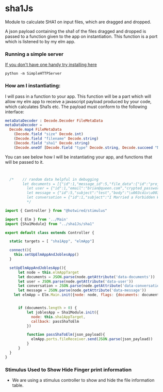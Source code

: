 # sha1Js
Module to calculate SHA1 on input files, which are dragged and dropped.

A json payload containing the sha1 of the files dragged and dropped is passed to a function given to the app on instantiation. This function is a port which is listened to by my elm app.

### Running a simple server

[If you don't have one handy try installing here](https://developer.mozilla.org/en-US/docs/Learn/Common_questions/set_up_a_local_testing_server)

```terminal
python -m SimpleHTTPServer
```

### How am I instantiating:

I will pass in a function to your app. This function will be a part which will allow my elm app to receive a javascript payload produced by your code, which calculates Sha1s etc. The payload must conform to the following interface:


```elm
metaDataDecoder : Decode.Decoder FileMetaData
metaDataDecoder =
  Decode.map4 FileMetaData
    (Decode.field "size" Decode.int)
    (Decode.field "filename" Decode.string)
    (Decode.field "sha1" Decode.string)
    (Decode.oneOf [Decode.field "type" Decode.string, Decode.succeed "NA"])
```

You can see below how I will be instantiating your app, and functions that will be passed to it.

```js


  /*    // random data helpful in debugging
      	let documents = [{"id":1,"message_id":5,"file_data":{"id":"projects/1/document/1/file/df84d002ed79eb01fdb01c1a66aec101.png","storage":"store","metadata":{"sha1":"4c931a551a9825df6fd5772383d9df66ba685e3c","size":21636,"filename":"Dass_results_final.png","mime_type":"image/png"}},"created_at":"2020-07-29T06:01:09.387Z","updated_at":"2020-07-29T06:01:09.585Z","file_sha1":"4c931a551a9825df6fd5772383d9df66ba685e3c","token":"VcBWxvHGWLZApomB3sPWfRri","file_size":21636,"project_id":"1"}]
          let user = {"id":1,"email":"brian@queen.com","crypted_password":"$2a$10$cfmLz2Pv8Aa3nn9tjAC7auMobR48q75X1hgG0zjZ94WhWUl5K.rHm","salt":"hq3Hsc8P5L4j27szRakz","created_at":"2020-07-28T09:01:06.058Z","updated_at":"2020-07-28T09:01:06.058Z","first_name":"Brian","last_name":"May","organisation_id":1,"remember_me_token":null,"remember_me_token_expires_at":null,"reset_password_token":null,"reset_password_token_expires_at":null,"reset_password_email_sent_at":null,"access_count_to_reset_password_page":0,"invitations_count":20000,"site_admin":true,"activation_state":"pending","activation_token":"dX9CPcDnnf6fri3hxByr","activation_token_expires_at":null,"organisation_admin":true}        
          let message = {"id":5,"subject":"test","body":"\u003cdiv\u003etest\u003c/div\u003e","user_id":1,"conversation_id":1,"created_at":"2020-07-29T06:01:09.356Z","updated_at":"2020-07-29T06:01:09.356Z","index_no":5}
          let conversation = {"id":1,"subject":"I Married a Forbidden Wolves - 1","created_at":"2020-07-28T09:01:28.616Z","updated_at":"2020-07-29T08:00:03.628Z","project_id":1,"is_open":true,"correspondence_type":"rfi","token":"Zq8kTeuDxiG4N3oWyjGiJQuF","pdf_data":{"id":"conversation/1/pdf/e32ba146a5e664443d5cdb14e46903d7.pdf","storage":"store","metadata":{"size":8262,"filename":"Conversation: I Married a Forbidden Wolves - 1 as at July 29 2020 6:00 PM +1000.pdf","mime_type":"application/pdf"}},"index_no":1}       
          */

import { Controller } from "@hotwired/stimulus"

import { Elm } from '../Main'
import {Sha1Module} from "../sha1Js/sha1"

export default class extends Controller {

  static targets = [ "sha1App", "elmApp"]

  connect(){
    this.setUpElmAppAndJoblesApp()    
  }

  setUpElmAppAndJoblesApp(){
      let node = this.elmAppTarget
      let documents = JSON.parse(node.getAttribute('data-documents'))
      let user = JSON.parse(node.getAttribute('data-user'))
      let conversation = JSON.parse(node.getAttribute('data-conversation'))
      let message = JSON.parse(node.getAttribute('data-message'))
    let elmApp = Elm.Main.init({node: node, flags: {documents: documents, user: user, project_id: conversation.project_id, message: message}  })    


      if (documents.length > 0) {
          let joblesApp = Sha1Module.init({
            node: this.sha1AppTarget,
            callback: passShaToElm
          })

          function passShaToElm(json_payload){ 
            elmApp.ports.fileReceiver.send(JSON.parse(json_payload))
          }
      }
  }
}
```

### Stimulus Used to Show Hide Finger print information

* We are using a stimulus controller to show and hide the file information table.